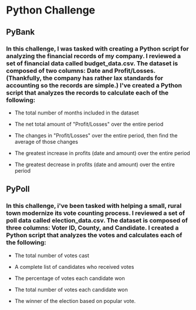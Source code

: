 # Python Challenge
## PyBank

### In this challenge, I was tasked with creating a Python script for analyzing the financial records of my company. I reviewed a set of financial data called budget_data.csv. The dataset is composed of two columns: Date and Profit/Losses. (Thankfully, the company has rather lax standards for accounting so the records are simple.) I've created a Python script that analyzes the records to calculate each of the following:

- The total number of months included in the dataset

- The net total amount of "Profit/Losses" over the entire period

- The changes in "Profit/Losses" over the entire period, then find the average of those changes

- The greatest increase in profits (date and amount) over the entire period

- The greatest decrease in profits (date and amount) over the entire period


## PyPoll

### In this challenge, i've been tasked with helping a small, rural town modernize its vote counting process. I reviewed a set of poll data called election_data.csv. The dataset is composed of three columns: Voter ID, County, and Candidate. I created a Python script that analyzes the votes and calculates each of the following:


- The total number of votes cast

- A complete list of candidates who received votes

- The percentage of votes each candidate won

- The total number of votes each candidate won

- The winner of the election based on popular vote.
